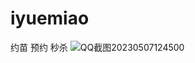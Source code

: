 # iyuemiao
约苗 预约 秒杀 
![QQ截图20230507124500](https://user-images.githubusercontent.com/38068634/236658098-05c84a83-abcd-4e97-b5dd-736e0272494f.png)
